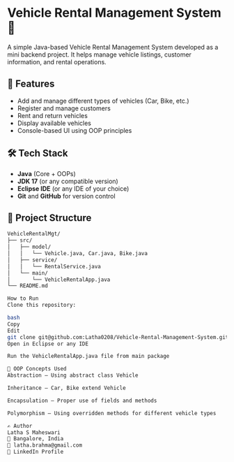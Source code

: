 # Vehicle Rental Management System 🚗

A simple Java-based Vehicle Rental Management System developed as a mini backend project. It helps manage vehicle listings, customer information, and rental operations.

## 📌 Features

- Add and manage different types of vehicles (Car, Bike, etc.)
- Register and manage customers
- Rent and return vehicles
- Display available vehicles
- Console-based UI using OOP principles

## 🛠️ Tech Stack

- **Java** (Core + OOPs)
- **JDK 17** (or any compatible version)
- **Eclipse IDE** (or any IDE of your choice)
- **Git** and **GitHub** for version control

## 📁 Project Structure

```bash
VehicleRentalMgt/
├── src/
│   ├── model/
│   │   └── Vehicle.java, Car.java, Bike.java
│   ├── service/
│   │   └── RentalService.java
│   └── main/
│       └── VehicleRentalApp.java
└── README.md

How to Run
Clone this repository:

bash
Copy
Edit
git clone git@github.com:Latha0208/Vehicle-Rental-Management-System.git
Open in Eclipse or any IDE

Run the VehicleRentalApp.java file from main package

🔑 OOP Concepts Used
Abstraction – Using abstract class Vehicle

Inheritance – Car, Bike extend Vehicle

Encapsulation – Proper use of fields and methods

Polymorphism – Using overridden methods for different vehicle types

✍️ Author
Latha S Maheswari
📍 Bangalore, India
📧 latha.brahma@gmail.com
🔗 LinkedIn Profile
